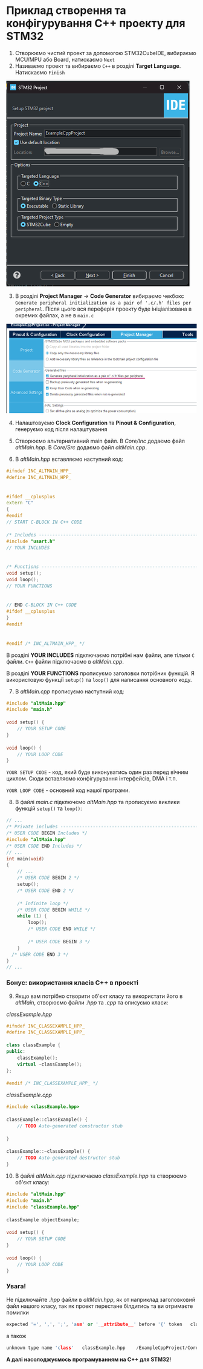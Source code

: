 # Приклад створення та конфігурування C++ проекту для STM32

1. Створюємо чистий проект за допомогою STM32CubeIDE, вибираємо MCU/MPU або Board, натискаємо `Next`
2. Називаємо проект та вибираємо `C++` в розділі **Target Language**. Натискаємо `Finish`
   
![](img/1.png)

3. В розділі **Project Manager** -> **Code Generator** вибираємо чекбокс `Generate peripheral initialization as a pair of '.c/.h' files per peripheral`. Після цього вся переферія проекту буде ініціалізована в окремих файлах, а не в `main.c`

![](img/2.png)

4. Налаштовуємо **Clock Configuration** та **Pinout & Configuration**, генеруємо код після налаштування
5. Створюємо альтернативний main файл. В *Core/Inc* додаємо файл *altMain.hpp*. В *Core/Src* додаємо файл *altMain.cpp*.

6. В *altMain.hpp* вставляємо наступний код:
   
```cpp
#ifndef INC_ALTMAIN_HPP_
#define INC_ALTMAIN_HPP_


#ifdef __cplusplus
extern "C"
{
#endif
// START C-BLOCK IN C++ CODE

/* Includes ------------------------------------------------------------------*/
#include "usart.h"
// YOUR INCLUDES


/* Functions -----------------------------------------------------------------*/
void setup();
void loop();
// YOUR FUNCTIONS


// END C-BLOCK IN C++ CODE
#ifdef __cplusplus
}
#endif


#endif /* INC_ALTMAIN_HPP_ */
```

В розділі **YOUR INCLUDES** підключаємо потрібні нам файли, але тільки `C` файли.  `C++` файли підключаємо в *altMain.cpp*.

В розділі **YOUR FUNCTIONS** прописуємо заголовки потрібних функцій. 
Я використовую функції `setup()` та `loop()` для написання основного коду.

7. В *altMain.cpp* прописуємо наступний код:

```cpp
#include "altMain.hpp"
#include "main.h"

void setup() {
	// YOUR SETUP CODE
}

void loop() {
    // YOUR LOOP CODE
}
```

`YOUR SETUP CODE` - код, який буде виконуватись один раз перед вічним циклом. Сюди вставляємо конфігурування інтерфейсів, DMA і т.п.

`YOUR LOOP CODE` - основний код нашої програми.

8. В файлі *main.c* підключємо *altMain.hpp* та прописуємо виклики функцій `setup()` та `loop()`:

```cpp
// ...
/* Private includes ----------------------------------------------------------*/
/* USER CODE BEGIN Includes */
#include "altMain.hpp"
/* USER CODE END Includes */
// ...
int main(void)
{
    // ... 
    /* USER CODE BEGIN 2 */
	setup();
    /* USER CODE END 2 */
    
    /* Infinite loop */
    /* USER CODE BEGIN WHILE */
	while (1) {
		loop();
        /* USER CODE END WHILE */

        /* USER CODE BEGIN 3 */
	}
  /* USER CODE END 3 */
}
// ...
```

### Бонус: використання класів C++ в проекті

9. Якщо вам потрібно створити об'єкт класу та використати його в *altMain*, створюємо файли *.hpp* та *.cpp* та описуємо класи:

*classExample.hpp*
```cpp
#ifndef INC_CLASSEXAMPLE_HPP_
#define INC_CLASSEXAMPLE_HPP_

class classExample {
public:
	classExample();
	virtual ~classExample();
};

#endif /* INC_CLASSEXAMPLE_HPP_ */

```

*classExample.cpp*
```cpp
#include <classExample.hpp>

classExample::classExample() {
	// TODO Auto-generated constructor stub

}

classExample::~classExample() {
	// TODO Auto-generated destructor stub
}

```

10. В файлі *altMain.cpp* підключаємо *classExample.hpp* та створюємо об'єкт класу:
    
```cpp
#include "altMain.hpp"
#include "main.h"
#include "classExample.hpp"

classExample objectExample;

void setup() {
	// YOUR SETUP CODE
}

void loop() {
    // YOUR LOOP CODE
}
```

### Увага!

Не підключайте *.hpp* файли в *altMain.hpp*, як от наприклад заголовковий файл нашого класу, так як проект перестане білдитись та ви отримаєте помилки 

```cpp
expected '=', ',', ';', 'asm' or '__attribute__' before '{' token	classExample.hpp	/ExampleCppProject/Core/Inc	line 11	C/C++ Problem
``` 
а також 

```cpp
unknown type name 'class'	classExample.hpp	/ExampleCppProject/Core/Inc	line 11	C/C++ Problem
```

**А далі насолоджуємось програмуванням на C++ для STM32!**